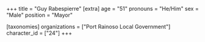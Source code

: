 +++
title = "Guy Rabespierre"
[extra]
age = "51"
pronouns = "He/Him"
sex = "Male"
position = "Mayor"

[taxonomies]
organizations = ["Port Rainoso Local Government"]
character_id = ["24"]
+++


